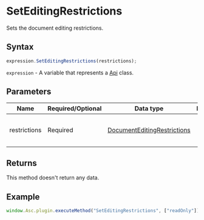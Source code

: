 # SetEditingRestrictions

Sets the document editing restrictions.

## Syntax

```javascript
expression.SetEditingRestrictions(restrictions);
```

`expression` - A variable that represents a [Api](../Api.md) class.

## Parameters

| **Name** | **Required/Optional** | **Data type** | **Default** | **Description** |
| ------------- | ------------- | ------------- | ------------- | ------------- |
| restrictions | Required | [DocumentEditingRestrictions](../../Enumeration/DocumentEditingRestrictions.md) |  | The document editing restrictions. |

## Returns

This method doesn't return any data.

## Example

```javascript
window.Asc.plugin.executeMethod("SetEditingRestrictions", ["readOnly"]);
```
